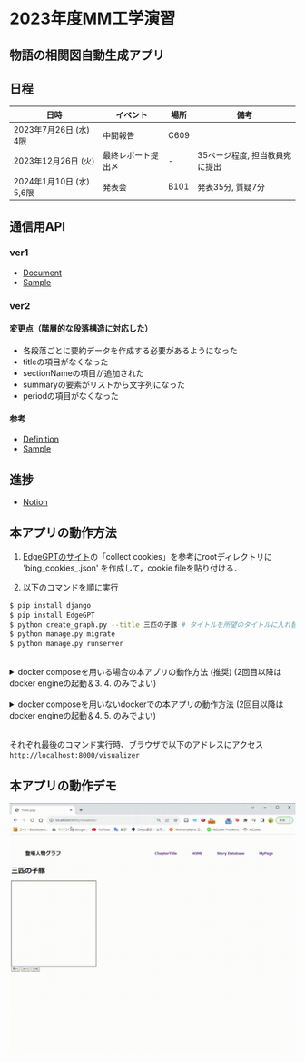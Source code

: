 # 2023年度MM工学演習
## 物語の相関図自動生成アプリ

## 日程
| 日時                     | イベント                  | 場所         | 備考                                    |
|--------------------------|--------------------------|--------------|----------------------------------------|
| 2023年7月26日 (水) 4限    | 中間報告                  | C609         |                                        |
| 2023年12月26日 (火)       | 最終レポート提出〆         | -            | 35ページ程度, 担当教員宛に提出           |
| 2024年1月10日 (水) 5,6限  | 発表会                    | B101         | 発表35分, 質疑7分                       |

## 通信用API
### ver1
- [Document](https://docs.google.com/document/d/15GtPuwLwjd76rHHsPiepqUjR26vcZNRI9riEAbiblbc/edit)
- [Sample](sample_graph.json)
### ver2
#### 変更点（階層的な段落構造に対応した）
- 各段落ごとに要約データを作成する必要があるようになった
- titleの項目がなくなった
- sectionNameの項目が追加された
- summaryの要素がリストから文字列になった
- periodの項目がなくなった
#### 参考
- [Definition](visualizer/static/visualizer/summarized_data/README.md)
- [Sample](visualizer/static/visualizer/summarized_data/0/all_data.json)

## 進捗
- [Notion](https://www.notion.so/1e9ce39c45914aa8af0249aec049f908?v=07ba6eee0c0a42069b6605df759fce0d&pvs=4)

## 本アプリの動作方法
1. [EdgeGPTのサイト](https://github.com/acheong08/EdgeGPT/tree/main)の「collect cookies」を参考にrootディレクトリに 'bing_cookies_.json' を作成して，cookie fileを貼り付ける．

2. 以下のコマンドを順に実行  
```sh
$ pip install django
$ pip install EdgeGPT
$ python create_graph.py --title 三匹の子豚 # タイトルを所望のタイトルに入れ替える
$ python manage.py migrate
$ python manage.py runserver
```
  
 <br>

<details>
<summary>docker composeを用いる場合の本アプリの動作方法 (推奨) (2回目以降はdocker engineの起動＆3. 4. のみでよい)</summary>

0. 
```sh
$ git clone https://github.com/u109755b/mm-enshu-2023 
```

1. docker engine をインストール & docker engine を起動 (2回目以降は起動のみ)
https://docs.docker.com/engine/install/  
docker compose インストールされているかの確認(多分docker engineインストールしたらデフォで入ってる)  
```sh
$ docker-compose --version
docker-compose version 1.5.2, build 7240ff3
```

2. メインディレクトリで以下を実行 (イメージ・コンテナ作成)
```sh
$ docker-compose up -d
```

3. 以下を実行 (コンテナに入る)
```sh
$ docker container exec -it mm-enshu-2023 bash
```

4. 以下のコマンドを実行
```sh
$ python create_graph.py --title 三匹の子豚 # タイトルを所望のタイトルに入れ替える
$ python manage.py migrate
$ python manage.py runserver 0.0.0.0:8000
(docker用いる場合は本アプリの動作方法とコマンドが少し違うことに注意)
```
</details>

<br>

<details>
<summary>docker composeを用いないdockerでの本アプリの動作方法 (2回目以降はdocker engineの起動＆4. 5. のみでよい)</summary>

0. 
```sh
$ git clone https://github.com/u109755b/mm-enshu-2023 
```

1. docker をインストール & docker engine を起動 (2回目以降は起動のみ)
https://docs.docker.com/engine/install/

2. Dockerfileの置かれているディレクトリ (Docker) で以下を実行 (イメージ作成)
```sh
$ docker build -t mm-enshu .
```

3. create_graph.pyとかがあるメインディレクトリで以下を実行 (コンテナ作成)

```sh
mac/linux
$ docker run -dit -p 8000:8000 -v $(pwd):/code --name mm-enshu_test mm-enshu

Windows
$ docker run -dit -p 8000:8000 -v %cd%:/code --name mm-enshu_test mm-enshu
(上のコードでエラッたらこっち)
$ docker run -dit -p 8000:8000 -v ${pwd}:/code --name mm-enshu_test mm-enshu
```

4. 以下を実行 (コンテナに入る)
```sh
$ docker container exec -it mm-enshu_test bash
```

5. 以下のコマンドを実行
```sh
$ python create_graph.py --title 三匹の子豚 # タイトルを所望のタイトルに入れ替える
$ python manage.py migrate
$ python manage.py runserver 0.0.0.0:8000
(docker用いる場合は本アプリの動作方法とコマンドが少し違うことに注意)
```
</details>

<br>



それぞれ最後のコマンド実行時、ブラウザで以下のアドレスにアクセス  
`http://localhost:8000/visualizer`  

  

## 本アプリの動作デモ
![demo](visualizer_demo.gif)
